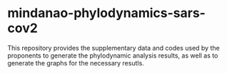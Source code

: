 # mindanao-phylodynamics-sars-cov2
This repository provides the supplementary data and codes used by the proponents to generate the phylodynamic analysis results, as well as to generate the graphs for the necessary resutls.
